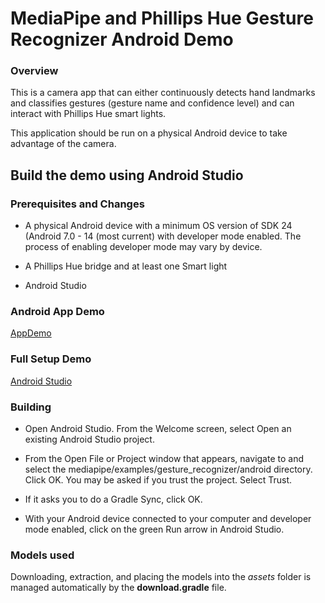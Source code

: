 
# MediaPipe and Phillips Hue Gesture Recognizer Android Demo

### Overview

This is a camera app that can either continuously detects hand landmarks and classifies gestures (gesture name and confidence level) and can interact with Phillips Hue smart lights.

This application should be run on a physical Android device to take advantage of the camera.

## Build the demo using Android Studio

### Prerequisites and Changes

*   A physical Android device with a minimum OS version of SDK 24 (Android 7.0 -
    14 (most current) with developer mode enabled. The process of enabling developer mode
    may vary by device.
    
*   A Phillips Hue bridge and at least one Smart light
*   Android Studio

### Android App Demo
[AppDemo](phillipshuedem.gif)


### Full Setup Demo
[Android Studio](phillipshuedemo.mp4)



### Building

*   Open Android Studio. From the Welcome screen, select Open an existing
    Android Studio project.

*   From the Open File or Project window that appears, navigate to and select
    the mediapipe/examples/gesture_recognizer/android directory. Click OK. You may
    be asked if you trust the project. Select Trust.

*   If it asks you to do a Gradle Sync, click OK.

*   With your Android device connected to your computer and developer mode
    enabled, click on the green Run arrow in Android Studio.


### Models used

Downloading, extraction, and placing the models into the *assets* folder is
managed automatically by the **download.gradle** file.
